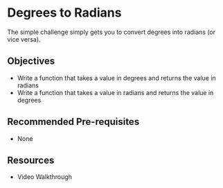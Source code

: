 # Degrees to Radians

The simple challenge simply gets you to convert degrees into radians (or vice versa).

## Objectives

  + Write a function that takes a value in degrees and returns the value in radians
  + Write a function that takes a value in radians and returns the value in degrees

## Recommended Pre-requisites

  + None

## Resources

  + Video Walkthrough